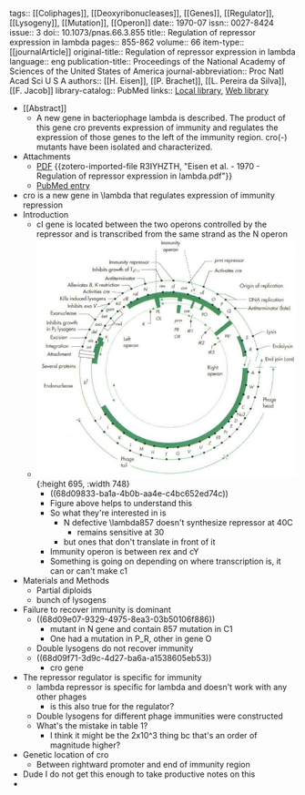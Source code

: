 tags:: [[Coliphages]], [[Deoxyribonucleases]], [[Genes]], [[Regulator]], [[Lysogeny]], [[Mutation]], [[Operon]]
date:: 1970-07
issn:: 0027-8424
issue:: 3
doi:: 10.1073/pnas.66.3.855
title:: Regulation of repressor expression in lambda
pages:: 855-862
volume:: 66
item-type:: [[journalArticle]]
original-title:: Regulation of repressor expression in lambda
language:: eng
publication-title:: Proceedings of the National Academy of Sciences of the United States of America
journal-abbreviation:: Proc Natl Acad Sci U S A
authors:: [[H. Eisen]], [[P. Brachet]], [[L. Pereira da Silva]], [[F. Jacob]]
library-catalog:: PubMed
links:: [Local library](zotero://select/library/items/NAQFJ2HG), [Web library](https://www.zotero.org/users/6106196/items/NAQFJ2HG)

- [[Abstract]]
	- A new gene in bacteriophage lambda is described. The product of this gene cro prevents expression of immunity and regulates the expression of those genes to the left of the immunity region. cro(-) mutants have been isolated and characterized.
- Attachments
	- [PDF](zotero://select/library/items/R3IYHZTH) {{zotero-imported-file R3IYHZTH, "Eisen et al. - 1970 - Regulation of repressor expression in lambda.pdf"}}
	- [PubMed entry](http://www.ncbi.nlm.nih.gov/pubmed/5269249)
- cro is a new gene in \lambda that regulates expression of immunity repression
- Introduction
	- cI gene is located between the two operons controlled by the repressor and is transcribed from the same strand as the N operon
	- ![Picture2-2128301967.jpg](../assets/Picture2-2128301967_1758500888635_0.jpg){:height 695, :width 748}
		- ((68d09833-ba1a-4b0b-aa4e-c4bc652ed74c))
		- Figure above helps to understand this
		- So what they're interested in is
			- N defective \lambda857 doesn't synthesize repressor at 40C
				- remains sensitive at 30
			- but ones that don't translate in front of it
		- Immunity operon is between rex and cY
		- Something is going on depending on where transcription is, it can or can't make c1
- Materials and Methods
	- Partial diploids
	- bunch of lysogens
- Failure to recover immunity is dominant
	- ((68d09e07-9329-4975-8ea3-03b50106f886))
		- mutant in N gene and contain 857 mutation in C1
		- One had a mutation in P_R, other in gene O
	- Double lysogens do not recover immunity
	- ((68d09f71-3d9c-4d27-ba6a-a1538605eb53))
		- cro gene
- The repressor regulator is specific for immunity
	- lambda repressor is specific for lambda and doesn't work with any other phages
		- is this also true for the regulator?
	- Double lysogens for different phage immunities were constructed
	- What's the mistake in table 1?
		- I think it might be the 2x10^3 thing bc that's an order of magnitude higher?
- Genetic location of cro
	- Between rightward promoter and end of immunity region
- Dude I do not get this enough to take productive notes on this
-